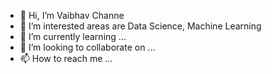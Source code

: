 - 👋 Hi, I’m Vaibhav Channe
- 👀 I’m interested areas are Data Science, Machine Learning
- 🌱 I’m currently learning ...
- 💞️ I’m looking to collaborate on ...
- 📫 How to reach me ...

<!---
vaiibhav-94/vaiibhav-94 is a ✨ special ✨ repository because its `README.md` (this file) appears on your GitHub profile.
You can click the Preview link to take a look at your changes.
--->
